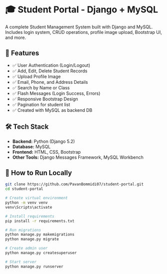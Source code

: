 # 🎓 Student Portal - Django + MySQL

A complete Student Management System built with Django and MySQL. Includes login system, CRUD operations, profile image upload, Bootstrap UI, and more.

## 🔧 Features

- ✅ User Authentication (Login/Logout)
- ✅ Add, Edit, Delete Student Records
- ✅ Upload Profile Image
- ✅ Email, Phone, and Address Details
- ✅ Search by Name or Class
- ✅ Flash Messages (Login Success, Errors)
- ✅ Responsive Bootstrap Design
- ✅ Pagination for student list
- ✅ Created with MySQL as backend DB

## 🛠️ Tech Stack

- **Backend:** Python (Django 5.2)
- **Database:** MySQL
- **Frontend:** HTML, CSS, Bootstrap
- **Other Tools:** Django Messages Framework, MySQL Workbench

## 🚀 How to Run Locally

```bash
git clone https://github.com/PavanBommidi07/student-portal.git
cd student-portal

# Create virtual environment
python -m venv venv
venv\Scripts\activate

# Install requirements
pip install -r requirements.txt

# Run migrations
python manage.py makemigrations
python manage.py migrate

# Create admin user
python manage.py createsuperuser

# Start server
python manage.py runserver
